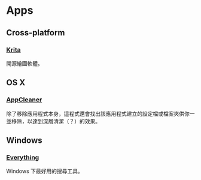 # Apps

## Cross-platform

### [Krita](https://krita.org/)

開源繪圖軟體。

## OS X

### [AppCleaner](http://freemacsoft.net/appcleaner/)

除了移除應用程式本身，這程式還會找出該應用程式建立的設定檔或檔案夾供你一並移除，以達到深層清潔（？）的效果。

## Windows

### [Everything](http://www.voidtools.com/)

Windows 下最好用的搜尋工具。
